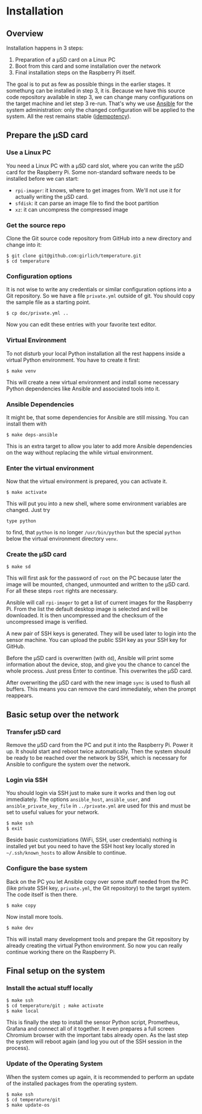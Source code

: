 # Installation
## Overview
Installation happens in 3 steps:
1. Preparation of a µSD card on a Linux PC
2. Boot from this card and some installation over the network
3. Final installation steps on the Raspberry Pi itself.

The goal is to put as few as possible things in the earlier stages. It somethung can be installed in step 3, it is. Because we have this source code repository available in step 3, we can change many configurations on the target machine and let step 3 re-run. That's why we use [Ansible](https://www.ansible.com/) for the system administration: only the changed configuration will be applied to the system. All the rest remains stable ([idempotency](https://docs.ansible.com/ansible/latest/reference_appendices/glossary.html#term-Idempotency)).
## Prepare the µSD card
### Use a Linux PC
You need a Linux PC with a µSD card slot, where you can write the µSD card for the Raspberry Pi.
Some non-standard software needs to be installed before we can start:
* `rpi-imager`: it knows, where to get images from. We'll not use it for actually writing the µSD card.
* `sfdisk`: it can parse an image file to find the boot partition
* `xz`: it can uncompress the compressed image
### Get the source repo
Clone the Git source code repository from GitHub into a new directory and change into it:
```
$ git clone git@github.com:girlich/temperature.git
$ cd temperature
```
### Configuration options
It is not wise to write any credentials or similar configuration options into a Git repository. So we have a file `private.yml` outside of git. You should copy the sample file as a starting point.
```
$ cp doc/private.yml ..
```
Now you can edit these entries with your favorite text editor.
### Virtual Environment
To not disturb your local Python installation all the rest happens inside a virtual Python environment. You have to create it first:
```
$ make venv
```
This will create a new virtual environment and install some necessary Python dependencies like Ansible and associated tools into it.
### Ansible Dependencies
It might be, that some dependencies for Ansible are still missing. You can install them with
```
$ make deps-ansible
```
This is an extra target to allow you later to add more Ansible dependencies on the way without replacing the while virtual environment.
### Enter the virtual environment
Now that the virtual environment is prepared, you can activate it.
```
$ make activate
```
This will put you into a new shell, where some environment variables are changed. Just try
```
type python
```
to find, that `python` is no longer `/usr/bin/python` but the special `python` below the virtual environment directory `venv`.
### Create the µSD card
```
$ make sd
```
This will first ask for the password of `root` on the PC because later the image will be mounted, changed, unmounted and written to the µSD card. For all these steps `root` rights are necessary.

Ansible will call `rpi-imager` to get a list of current images for the Raspberry Pi. From the list the default desktop image is selected and will be downloaded. It is then uncompressed and the checksum of the uncompressed image is verified. 

A new pair of SSH keys is generated. They will be used later to login into the sensor machine. You can upload the public SSH key as your SSH key for GitHub.

Before the µSD card is overwritten (with `dd`), Ansible will print some information about the device, stop, and give you the chance to cancel the whole process. Just press Enter to continue. This overwrites the µSD card.

After overwriting the µSD card with the new image `sync` is used to flush all buffers. This means you can remove the card immediately, when the prompt reappears.

## Basic setup over the network
### Transfer µSD card
Remove the µSD card from the PC and put it into the Raspberry Pi. Power it up. It should start and reboot twice automatically. Then the system should be ready to be reached over the network by SSH, which is necessary for Ansible to configure the system over the network.
### Login via SSH
You should login via SSH just to make sure it works and then log out immediately. The options `ansible_host`, `ansible_user`, and `ansible_private_key_file` in `../private.yml` are used for this and must be set to useful values for your network.
```
$ make ssh
$ exit
```
Beside basic customiziations (WiFi, SSH, user credentials) nothing is installed yet but you need to have the SSH host key locally stored in `~/.ssh/known_hosts` to allow Ansible to continue.
### Configure the base system
Back on the PC you let Ansible copy over some stuff needed from the PC (like private SSH key, `private.yml`, the Git repository) to the target system. The code itself is then there.
```
$ make copy
```
Now install more tools.
```
$ make dev
```
This will install many development tools and prepare the Git repository by already creating the virtual Python environment. So now you can really continue working there on the Raspberry Pi.
## Final setup on the system
### Install the actual stuff locally
```
$ make ssh
$ cd temperature/git ; make activate
$ make local
```
This is finally the step to install the sensor Python script, Prometheus, Grafana and connect all of it together. It even prepares a full screen Chromium browser with the important tabs already open. As the last step the system will reboot again (and log you out of the SSH session in the process).

### Update of the Operating System
When the system comes up again, it is recommended to perform an update of the installed packages from the operating system.
```
$ make ssh
$ cd temperature/git
$ make update-os
```